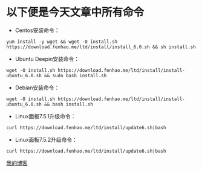# 以下便是今天文章中所有命令 #
* Centos安装命令：

 `yum install -y wget && wget -O install.sh https://download.fenhao.me/ltd/install/install_6.0.sh && sh install.sh`
  
* Ubuntu Deepin安装命令：

`wget -O install.sh https://download.fenhao.me/ltd/install/install-ubuntu_6.0.sh && sudo bash install.sh`

*  Debian安装命令：

`wget -O install.sh https://download.fenhao.me/ltd/install/install-ubuntu_6.0.sh && bash install.sh`
       
    
* Linux面板7.5.1升级命令：

`curl https://download.fenhao.me/ltd/install/update6.sh|bash`

* Linux面板7.5.2升级命令：

`curl https://download.fenhao.me/ltd/install/update6.sh|bash`

[我的博客](http://blog.csdn.net/guodongxiaren)  



